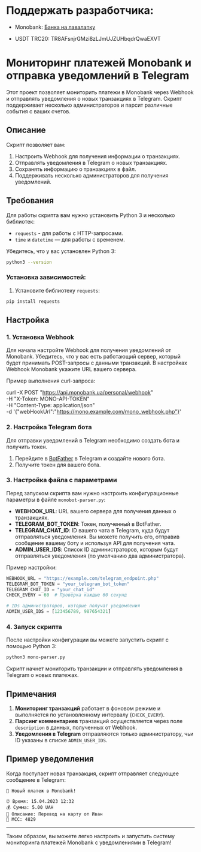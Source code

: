 # Поддержать разработчика:
- Monobank: [Банка на лавалапку](https://send.monobank.ua/jar/22P9VfWZVd)

- USDT TRC20: TR8AFsnjrGMzi8zLJmUJZUHbqdrQwaEXVT 

# Мониторинг платежей Monobank и отправка уведомлений в Telegram

Этот проект позволяет мониторить платежи в Monobank через Webhook и отправлять уведомления о новых транзакциях в Telegram. Скрипт поддерживает несколько администраторов и парсит различные события с ваших счетов.

## Описание

Скрипт позволяет вам:

1. Настроить Webhook для получения информации о транзакциях.
2. Отправлять уведомления в Telegram о новых транзакциях.
3. Сохранять информацию о транзакциях в файл.
4. Поддерживать несколько администраторов для получения уведомлений.

## Требования

Для работы скрипта вам нужно установить Python 3 и несколько библиотек:

* `requests` - для работы с HTTP-запросами.
* `time` и `datetime` — для работы с временем.

Убедитесь, что у вас установлен Python 3:

```bash
python3 --version
```

### Установка зависимостей:

1. Установите библиотеку `requests`:

```bash
pip install requests
```

## Настройка

### 1. Установка Webhook

Для начала настройте Webhook для получения уведомлений от Monobank. Убедитесь, что у вас есть работающий сервер, который будет принимать POST-запросы с данными транзакций. В настройках Webhook Monobank укажите URL вашего сервера.

Пример выполнения curl-запроса:

curl -X POST "https://api.monobank.ua/personal/webhook" \
  -H "X-Token: MONO-API-TOKEN" \
  -H "Content-Type: application/json" \
  -d '{"webHookUrl":"https://mono.example.com/mono_webhook.php"}'

### 2. Настройка Telegram бота

Для отправки уведомлений в Telegram необходимо создать бота и получить токен.

1. Перейдите в [BotFather](https://t.me/BotFather) в Telegram и создайте нового бота.
2. Получите токен для вашего бота.

### 3. Настройка файла с параметрами

Перед запуском скрипта вам нужно настроить конфигурационные параметры в файле `monobot-parser.py`:

* **WEBHOOK\_URL**: URL вашего сервера для получения данных о транзакциях.
* **TELEGRAM\_BOT\_TOKEN**: Токен, полученный в BotFather.
* **TELEGRAM\_CHAT\_ID**: ID вашего чата в Telegram, куда будут отправляться уведомления. Вы можете получить его, отправив сообщение вашему боту и используя API для получения чата.
* **ADMIN\_USER\_IDS**: Список ID администраторов, которым будут отправляться уведомления (по умолчанию два администратора).

Пример настройки:

```python
WEBHOOK_URL = "https://example.com/telegram_endpoint.php"
TELEGRAM_BOT_TOKEN = "your_telegram_bot_token"
TELEGRAM_CHAT_ID = "your_chat_id"
CHECK_EVERY = 60  # Проверка каждые 60 секунд

# IDs администраторов, которые получат уведомления
ADMIN_USER_IDS = [123456789, 987654321]
```

### 4. Запуск скрипта

После настройки конфигурации вы можете запустить скрипт с помощью Python 3:

```bash
python3 mono-parser.py
```

Скрипт начнет мониторить транзакции и отправлять уведомления в Telegram о новых платежах.

## Примечания

1. **Мониторинг транзакций** работает в фоновом режиме и выполняется по установленному интервалу (`CHECK_EVERY`).
2. **Парсинг комментариев** транзакций осуществляется через поле `description` в данных, полученных от Webhook.
3. **Уведомления в Telegram** отправляются только администратору, чьи ID указаны в списке `ADMIN_USER_IDS`.

## Пример уведомления

Когда поступает новая транзакция, скрипт отправляет следующее сообщение в Telegram:

```
💸 Новый платеж в Monobank!

⏰ Время: 15.04.2023 12:32
💰 Сумма: 5.00 UAH
📌 Описание: Перевод на карту от Иван
🔢 MCC: 4829
```

---

Таким образом, вы можете легко настроить и запустить систему мониторинга платежей Monobank с уведомлениями в Telegram!
